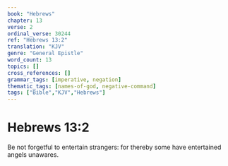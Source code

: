 ```yaml
---
book: "Hebrews"
chapter: 13
verse: 2
ordinal_verse: 30244
ref: "Hebrews 13:2"
translation: "KJV"
genre: "General Epistle"
word_count: 13
topics: []
cross_references: []
grammar_tags: [imperative, negation]
thematic_tags: [names-of-god, negative-command]
tags: ["Bible","KJV","Hebrews"]
---
```


# Hebrews 13:2

Be not forgetful to entertain strangers: for thereby some have entertained angels unawares.
